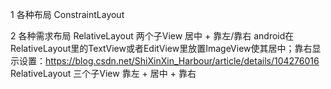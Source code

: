1 各种布局
ConstraintLayout

2 各种需求布局
RelativeLayout 两个子View 居中 + 靠左/靠右
android在RelativeLayout里的TextView或者EditView里放置ImageView使其居中；靠右显示设置：https://blog.csdn.net/ShiXinXin_Harbour/article/details/104276016
RelativeLayout 三个子View 靠左 + 居中 + 靠右